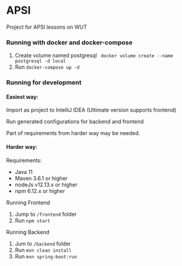 # APSI

Project for APSI lessons on WUT

### Running with docker and docker-compose
1. Create volume named postgresql ` docker volume create --name postgresql -d local`
2. Run `docker-compose up -d`

### Running for development

#### Easiest way:

Import as project to IntelliJ IDEA (Ultimate version supports frontend)

Run generated configurations for backend and frontend

Part of requirements from harder way may be needed.

#### Harder way:

Requirements:
* Java 11
* Maven 3.6.1 or higher
* nodeJs v12.13.x or higher
* npm 6.12.x or higher

Running Frontend

1. Jump to `/frontend` folder
2. Run `npm start`

Running Backend
1. Jum to `/backend` folder 
2. Run `mvn clean install`
3. Run `mvn spring-boot:run`